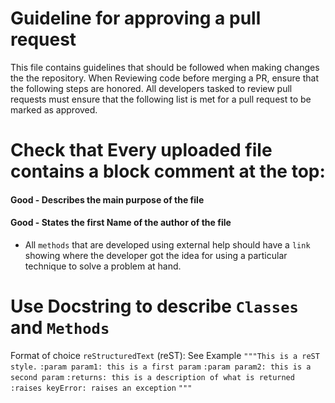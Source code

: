 # Guideline for approving a pull request
This file contains guidelines that should be followed when making changes the the repository.
When Reviewing code before merging a PR, ensure that the following steps are honored.
All developers tasked to review pull requests must ensure that the following list is met for a pull request to be marked as approved.

# Check that Every uploaded file contains a block comment at the top:
#### Good - Describes the main purpose of the file
#### Good - States the first Name of the author of the file
- All `methods` that are developed using external help should have a `link` showing where the developer got the idea for using a particular technique to solve a problem at hand.

# Use Docstring to describe `Classes` and `Methods`
Format of choice `reStructuredText` (reST): See Example
`"""This is a reST style.`
`:param param1: this is a first param`
`:param param2: this is a second param`
`:returns: this is a description of what is returned`
`:raises keyError: raises an exception`
`"""`